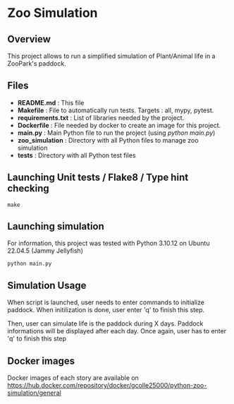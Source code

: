 # Zoo Simulation

## Overview

This project allows to run a simplified simulation of Plant/Animal life in a ZooPark's paddock.

## Files

- **README.md** : This file
- **Makefile** : File to automatically run tests. Targets : all, mypy, pytest.
- **requirements.txt** : List of libraries needed by the project.
- **Dockerfile** : File needed by docker to create an image for this project.
- **main.py** : Main Python file to run the project (using _python main.py_)
- **zoo_simulation** : Directory with all Python files to manage zoo simulation
- **tests** : Directory with all Python test files

## Launching Unit tests / Flake8 / Type hint checking

```
make
```

## Launching simulation

For information, this project was tested with Python 3.10.12 on Ubuntu 22.04.5 (Jammy Jellyfish)

```
python main.py
```

## Simulation Usage

When script is launched, user needs to enter commands to initialize paddock. When initilization is done, user enter 'q' to finish this step.

Then, user can simulate life is the paddock during X days. Paddock informations will be displayed after each day. Once again, user has to enter 'q' to finish this step

## Docker images

Docker images of each story are available on
https://hub.docker.com/repository/docker/gcolle25000/python-zoo-simulation/general

